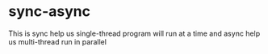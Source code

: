 # sync-async
This is sync help us single-thread program will run at a time and async help us multi-thread run in parallel 
